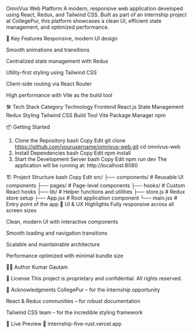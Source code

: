 OmniVus Web Platform
A modern, responsive web application developed using React, Redux, and Tailwind CSS. Built as part of an internship project at CollegePur, this platform showcases a clean UI, efficient state management, and optimized performance.

🚀 Key Features
Responsive, modern UI design

Smooth animations and transitions

Centralized state management with Redux

Utility-first styling using Tailwind CSS

Client-side routing via React Router

High performance with Vite as the build tool

🛠️ Tech Stack
Category	Technology
Frontend	React.js
State Management	Redux
Styling	Tailwind CSS
Build Tool	Vite
Package Manager	npm

📦 Getting Started
1. Clone the Repository
bash
Copy
Edit
git clone https://github.com/yourusername/omnivus-web.git
cd omnivus-web
2. Install Dependencies
bash
Copy
Edit
npm install
3. Start the Development Server
bash
Copy
Edit
npm run dev
The application will be running at: http://localhost:8080

🏗️ Project Structure
bash
Copy
Edit
src/
├── components/     # Reusable UI components
├── pages/          # Page-level components
├── hooks/          # Custom React hooks
├── lib/            # Helper functions and utilities
├── store.js        # Redux store setup
├── App.jsx         # Root application component
└── main.jsx        # Entry point of the app
🎨 UI & UX Highlights
Fully responsive across all screen sizes

Clean, modern UI with interactive components

Smooth loading and navigation transitions

Scalable and maintainable architecture

Performance optimized with minimal bundle size

👨‍💻 Author
Kumar Gautam

📝 License
This project is proprietary and confidential.
All rights reserved.

🙏 Acknowledgments
CollegePur – for the internship opportunity

React & Redux communities – for robust documentation

Tailwind CSS team – for the incredible styling framework

🔗 Live Preview
🔗 internship-five-rust.vercel.app
